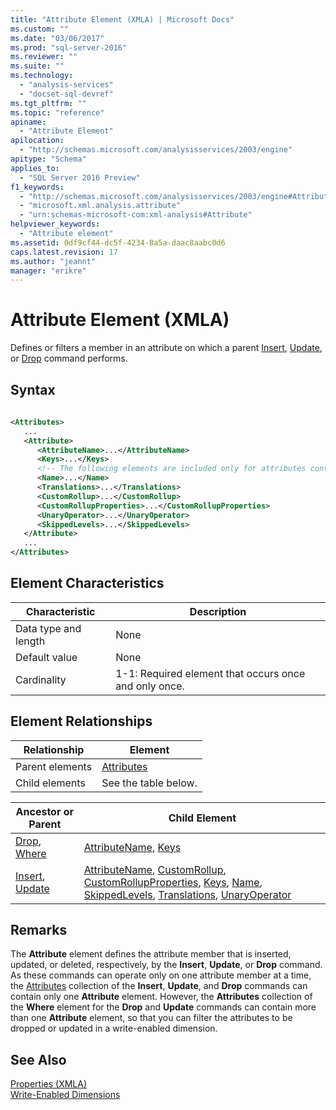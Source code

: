 ```yaml
---
title: "Attribute Element (XMLA) | Microsoft Docs"
ms.custom: ""
ms.date: "03/06/2017"
ms.prod: "sql-server-2016"
ms.reviewer: ""
ms.suite: ""
ms.technology: 
  - "analysis-services"
  - "docset-sql-devref"
ms.tgt_pltfrm: ""
ms.topic: "reference"
apiname: 
  - "Attribute Element"
apilocation: 
  - "http://schemas.microsoft.com/analysisservices/2003/engine"
apitype: "Schema"
applies_to: 
  - "SQL Server 2016 Preview"
f1_keywords: 
  - "http://schemas.microsoft.com/analysisservices/2003/engine#Attribute"
  - "microsoft.xml.analysis.attribute"
  - "urn:schemas-microsoft-com:xml-analysis#Attribute"
helpviewer_keywords: 
  - "Attribute element"
ms.assetid: 0df9cf44-dc5f-4234-8a5a-daac8aabc0d6
caps.latest.revision: 17
ms.author: "jeannt"
manager: "erikre"
---
```

# Attribute Element (XMLA)
  Defines or filters a member in an attribute on which a parent [Insert](../../../analysis-services/xmla/xml-elements-commands/insert-element-xmla.md), [Update](../../../analysis-services/xmla/xml-elements-commands/update-element-xmla.md), or [Drop](../../../analysis-services/xmla/xml-elements-commands/drop-element-xmla.md) command performs.  
  
## Syntax  
  
```xml  
  
<Attributes>  
   ...  
   <Attribute>  
      <AttributeName>...</AttributeName>  
      <Keys>...</Keys>  
      <!-- The following elements are included only for attributes contained in the Attributes element of a parent Insert or Update command -->  
      <Name>...</Name>  
      <Translations>...</Translations>  
      <CustomRollup>...</CustomRollup>  
      <CustomRollupProperties>...</CustomRollupProperties>  
      <UnaryOperator>...</UnaryOperator>  
      <SkippedLevels>...</SkippedLevels>  
   </Attribute>  
   ...  
</Attributes>  
```  
  
## Element Characteristics  
  
|Characteristic|Description|  
|--------------------|-----------------|  
|Data type and length|None|  
|Default value|None|  
|Cardinality|1-1: Required element that occurs once and only once.|  
  
## Element Relationships  
  
|Relationship|Element|  
|------------------|-------------|  
|Parent elements|[Attributes](../../../analysis-services/xmla/xml-elements-properties/attributes-element-xmla.md)|  
|Child elements|See the table below.|  
  
|Ancestor or Parent|Child Element|  
|------------------------|-------------------|  
|[Drop](../../../analysis-services/xmla/xml-elements-commands/drop-element-xmla.md), [Where](../../../analysis-services/xmla/xml-elements-properties/where-element-xmla.md)|[AttributeName](../../../analysis-services/xmla/xml-elements-properties/attributename-element-xmla.md), [Keys](../../../analysis-services/xmla/xml-elements-properties/keys-element-xmla.md)|  
|[Insert](../../../analysis-services/xmla/xml-elements-commands/insert-element-xmla.md), [Update](../../../analysis-services/xmla/xml-elements-commands/update-element-xmla.md)|[AttributeName](../../../analysis-services/xmla/xml-elements-properties/attributename-element-xmla.md), [CustomRollup](../../../analysis-services/xmla/xml-elements-properties/customrollup-element-xmla.md), [CustomRollupProperties](../../../analysis-services/xmla/xml-elements-properties/customrollupproperties-element-xmla.md), [Keys](../../../analysis-services/xmla/xml-elements-properties/keys-element-xmla.md), [Name](../../../analysis-services/xmla/xml-elements-properties/name-element-xmla.md), [SkippedLevels](../../../analysis-services/xmla/xml-elements-properties/skippedlevels-element-xmla.md), [Translations](../../../analysis-services/xmla/xml-elements-properties/translations-element-xmla.md), [UnaryOperator](../../../analysis-services/xmla/xml-elements-properties/unaryoperator-element-xmla.md)|  
  
## Remarks  
 The **Attribute** element defines the attribute member that is inserted, updated, or deleted, respectively, by the **Insert**, **Update**, or **Drop** command. As these commands can operate only on one attribute member at a time, the [Attributes](../../../analysis-services/xmla/xml-elements-properties/attributes-element-xmla.md) collection of the **Insert**, **Update**, and **Drop** commands can contain only one **Attribute** element. However, the **Attributes** collection of the **Where** element for the **Drop** and **Update** commands can contain more than one **Attribute** element, so that you can filter the attributes to be dropped or updated in a write-enabled dimension.  
  
## See Also  
 [Properties &#40;XMLA&#41;](../../../analysis-services/xmla/xml-elements-properties/xml-elements-properties.md)   
 [Write-Enabled Dimensions](../../../analysis-services/multidimensional-models-olap-logical-dimension-objects/write-enabled-dimensions.md)  
  
  